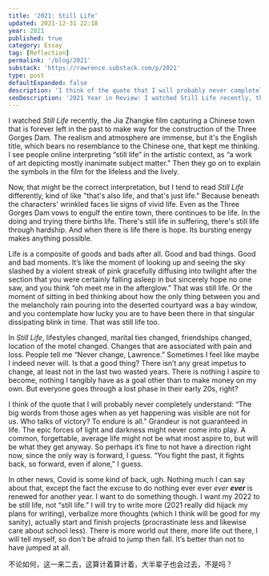 ```yaml
---
title: '2021: Still Life'
updated: 2021-12-31 22:18
year: 2021
published: true
category: Essay
tag: [Reflection]
permalink: '/blog/2021'
substack: 'https://rawrence.substack.com/p/2021'
type: post
defaultExpanded: false
description: 'I think of the quote that I will probably never completely understand: “The big words from those ages when as yet happening was visible are not for us. Who talks of victory? To endure is all.” Grandeur is not guaranteed in life. The epic forces of light and darkness might never come into play.'
seoDescription: '2021 Year in Review: I watched Still Life recently, the Jia Zhangke film capturing a Chinese town that is forever left in the past to make way for the construction of the Three Gorges Dam. I wonder, what is still life, in my life.'
---
```


I watched _Still Life_ recently, the Jia Zhangke film capturing a Chinese town that is forever left in the past to make way for the construction of the Three Gorges Dam. The realism and atmosphere are immense, but it's the English title, which bears no resemblance to the Chinese one, that kept me thinking. I see people online interpreting “still life” in the artistic context, as “a work of art depicting mostly inanimate subject matter.” Then they go on to explain the symbols in the film for the lifeless and the lively.

Now, that might be the correct interpretation, but I tend to read _Still Life_ differently, kind of like "that's also life, and that's just life." Because beneath the characters' wrinkled faces lie signs of vivid life. Even as the Three Gorges Dam vows to engulf the entire town, there continues to be life. In the doing and trying there births life. There's still life in suffering, there's still life through hardship. And when there is life there is hope. Its bursting energy makes anything possible.

Life is a composite of goods and bads after all. Good and bad things. Good and bad moments. It’s like the moment of looking up and seeing the sky slashed by a violent streak of pink gracefully diffusing into twilight after the section that you were certainly falling asleep in but sincerely hope no one saw, and you think “oh meet me in the afterglow.” That was still life. Or the moment of sitting in bed thinking about how the only thing between you and the melancholy rain pouring into the deserted courtyard was a bay window, and you contemplate how lucky you are to have been there in that singular dissipating blink in time. That was still life too.

In _Still Life_, lifestyles changed, marital ties changed, friendships changed, location of the motel changed. Changes that are associated with pain and loss. People tell me “Never change, Lawrence.” Sometimes I feel like maybe I indeed never will. Is that a good thing? There isn’t any great impetus to change, at least not in the last two wasted years. There is nothing I aspire to become, nothing I tangibly have as a goal other than to make money on my own. But everyone goes through a lost phase in their early 20s, right?

I think of the quote that I will probably never completely understand: “The big words from those ages when as yet happening was visible are not for us. Who talks of victory? To endure is all.” Grandeur is not guaranteed in life. The epic forces of light and darkness might never come into play. A common, forgettable, average life might not be what most aspire to, but will be what they get anyway. So perhaps it’s fine to not have a direction right now, since the only way is forward, I guess. “You fight the past, it fights back, so forward, even if alone,” I guess.

In other news, Covid is some kind of back, ugh. Nothing much I can say about that, except the fact the excuse to do nothing ever ever _ever_ **_ever_** is renewed for another year. I want to do something though. I want my 2022 to be still life, not “still life.” I will try to write more (2021 really did hijack my plans for writing), verbalize more thoughts (which I think will be good for my sanity), actually start and finish projects (procrastinate less and likewise care about school less). There is more world out there, more life out there, I will tell myself, so don't be afraid to jump then fall. It’s better than not to have jumped at all.

不论如何，这一来二去，这算计着算计着，大半辈子也会过去，不是吗？
